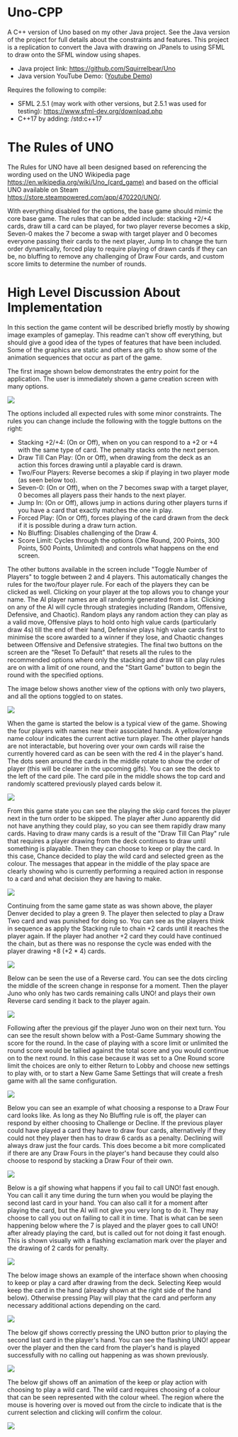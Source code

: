 # Uno-CPP

A C++ version of Uno based on my other Java project. See the Java version of the project for full details about the constraints and features. This project is a replication to convert the Java with drawing on JPanels to using SFML to draw onto the SFML window using shapes.

- Java project link: https://github.com/Squirrelbear/Uno
- Java version YouTube Demo: ([Youtube Demo](https://youtu.be/6feJMIqSF98))

Requires the following to compile:
* SFML 2.5.1 (may work with other versions, but 2.5.1 was used for testing): https://www.sfml-dev.org/download.php
* C++17 by adding: /std:c++17

# The Rules of UNO

The Rules for UNO have all been designed based on referencing the wording used on the UNO Wikipedia page <https://en.wikipedia.org/wiki/Uno_(card_game)> and based on the official UNO available on Steam <https://store.steampowered.com/app/470220/UNO/>.

With everything disabled for the options, the base game should mimic the core base game. The 
rules that can be added include: stacking +2/+4 cards, draw till a card can be played, for 
two player reverse becomes a skip, Seven-0 makes the 7 become a swap with target player and 0
 becomes everyone passing their cards to the next player, Jump In to change the turn order 
 dynamically, forced play to require playing of drawn cards if they can be, no bluffing to 
 remove any challenging of Draw Four cards, and custom score limits to determine the number 
 of rounds.

# High Level Discussion About Implementation

In this section the game content will be described briefly mostly by showing image examples of
gameplay. This readme can't show off everything, but should give a good idea of the types of 
features that have been included. Some of the graphics are static and others are gifs to show
some of the animation sequences that occur as part of the game.

The first image shown below demonstrates the entry point for the application. The user is
immediately shown a game creation screen with many options. 

<img src="./images/image01.JPG">

The options included all expected rules with some minor constraints. The rules you can change
include the following with the toggle buttons on the right:
- Stacking +2/+4: (On or Off), when on you can respond to a +2 or +4 with the same type of card. The penalty stacks onto the next person.
- Draw Till Can Play: (On or Off), when drawing from the deck as an action this forces drawing until a playable card is drawn.
- Two/Four Players: Reverse becomes a skip if playing in two player mode (as seen below too).
- Seven-0: (On or Off), when on the 7 becomes swap with a target player, 0 becomes all players pass their hands to the next player.
- Jump In: (On or Off), allows jump in actions during other players turns if you have a card that exactly matches the one in play.
- Forced Play: (On or Off), forces playing of the card drawn from the deck if it is possible during a draw turn action.
- No Bluffing: Disables challenging of the Draw 4.
- Score Limit: Cycles through the options (One Round, 200 Points, 300 Points, 500 Points, Unlimited) and controls what happens on the end screen.

The other buttons available in the screen include "Toggle Number of Players" to toggle between 2 and 4 players. This automatically changes the rules for the two/four player rule. For each of the players they can be clicked as well. Clicking on your player at the top allows you to change your name. The AI player names are all randomly generated from a list. Clicking on any of the AI will cycle through strategies including (Random, Offensive, Defensive, and Chaotic). Random plays any random action they can play as a valid move, Offensive plays to hold onto high value cards (particularly draw 4s) till the end of their hand, Defensive plays high value cards first to minimise the score awarded to a winner if they lose, and Chaotic changes between Offensive and Defensive strategies. The final two buttons on the screen are the "Reset To Default" that resets all the rules to the recommended options where only the stacking and draw till can play rules are on with a limit of one round, and the "Start Game" button to begin the round with the specified options.

The image below shows another view of the options with only two players, and all the options toggled to on states.

<img src="./images/image03.JPG">

When the game is started the below is a typical view of the game. Showing the four players with names near their associated hands. A yellow/orange name colour indicates the current active turn player. The other player hands are not interactable, but hovering over your own cards will raise the currently hovered card as can be seen with the red 4 in the player's hand. The dots seen around the cards in the middle rotate to show the order of player (this will be clearer in the upcoming gifs). You can see the deck to the left of the card pile. The card pile in the middle shows the top card and randomly scattered previously played cards below it.

<img src="./images/image04.JPG">

From this game state you can see the playing the skip card forces the player next in the turn order to be skipped. The player after Juno apparently did not have anything they could play, so you can see them rapidly draw many cards. Having to draw many cards is a result of the "Draw Till Can Play" rule that requires a player drawing from the deck continues to draw until something is playable. Then they can choose to keep or play the card. In this case, Chance decided to play the wild card and selected green as the colour. The messages that appear in the middle of the play space are clearly showing who is currently performing a required action in response to a card and what decision they are having to make. 

<img src="./images/image05_skip.gif">

Continuing from the same game state as was shown above, the player Denver decided to play a green 9. The player then selected to play a Draw Two card and was punished for doing so. You can see as the players think in sequence as apply the Stacking rule to chain +2 cards until it reaches the player again. If the player had another +2 card they could have continued the chain, but as there was no response the cycle was ended with the player drawing +8 (+2 * 4) cards.

<img src="./images/image06_draw2x4.gif">

Below can be seen the use of a Reverse card. You can see the dots circling the middle of the screen change in response for a moment. Then the player Juno who only has two cards remaining calls UNO! and plays their own Reverse card sending it back to the player again.

<img src="./images/image07_reverseUNO.gif">

Following after the previous gif the player Juno won on their next turn. You can see the result shown below with a Post-Game Summary showing the score for the round. In the case of playing with a score limit or unlimited the round score would be tallied against the total score and you would continue on to the next round. In this case because it was set to a One Round score limit the choices are only to either Return to Lobby and choose new settings to play with, or to start a New Game Same Settings that will create a fresh game with all the same configuration.

<img src="./images/image08_scorescreen.JPG">

Below you can see an example of what choosing a response to a Draw Four card looks like. As long as they No Bluffing rule is off, the player can respond by either choosing to Challenge or Decline. If the previous player could have played a card they have to draw four cards, alternatively if they could not they player then has to draw 6 cards as a penalty. Declining will always draw just the four cards. This does become a bit more complicated if there are any Draw Fours in the player's hand because they could also choose to respond by stacking a Draw Four of their own. 

<img src="./images/image09_challengedraw4.JPG">

Below is a gif showing what happens if you fail to call UNO! fast enough. You can call it any time during the turn when you would be playing the second last card in your hand. You can also call it for a moment after playing the card, but the AI will not give you very long to do it. They may choose to call you out on failing to call it in time. That is what can be seen happening below where the 7 is played and the player goes to call UNO! after already playing the card, but is called out for not doing it fast enough. This is shown visually with a flashing exclamation mark over the player and the drawing of 2 cards for penalty.

<img src="./images/image10_faileduno.gif">

The below image shows an example of the interface shown when choosing to keep or play a card after drawing from the deck. Selecting Keep would keep the card in the hand (already shown at the right side of the hand below). Otherwise pressing Play will play that the card and perform any necessary additional actions depending on the card.

<img src="./images/image11_keeporplayafterdrawing.JPG">

The below gif shows correctly pressing the UNO button prior to playing the second last card in the player's hand. You can see the flashing UNO! appear over the player and then the card from the player's hand is played successfully with no calling out happening as was shown previously.

<img src="./images/image12_successfulUNOcall.gif">

The below gif shows off an animation of the keep or play action with choosing to play a wild card. The wild card requires choosing of a colour that can be seen represented with the colour wheel. The region where the mouse is hovering over is moved out from the circle to indicate that is the current selection and clicking will confirm the colour.

<img src="./images/image13_playingwildcard.gif">